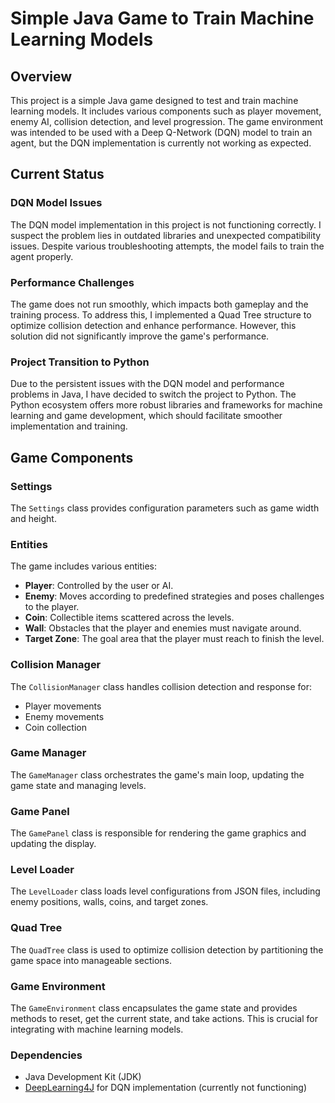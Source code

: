 # Simple Java Game to Train Machine Learning Models

## Overview

This project is a simple Java game designed to test and train machine learning models. It includes various components such as player movement, enemy AI, collision detection, and level progression. The game environment was intended to be used with a Deep Q-Network (DQN) model to train an agent, but the DQN implementation is currently not working as expected.

## Current Status

### DQN Model Issues
The DQN model implementation in this project is not functioning correctly. I suspect the problem lies in outdated libraries and unexpected compatibility issues. Despite various troubleshooting attempts, the model fails to train the agent properly.

### Performance Challenges
The game does not run smoothly, which impacts both gameplay and the training process. To address this, I implemented a Quad Tree structure to optimize collision detection and enhance performance. However, this solution did not significantly improve the game's performance.

### Project Transition to Python
Due to the persistent issues with the DQN model and performance problems in Java, I have decided to switch the project to Python. The Python ecosystem offers more robust libraries and frameworks for machine learning and game development, which should facilitate smoother implementation and training.

## Game Components

### Settings
The `Settings` class provides configuration parameters such as game width and height.

### Entities
The game includes various entities:
- **Player**: Controlled by the user or AI.
- **Enemy**: Moves according to predefined strategies and poses challenges to the player.
- **Coin**: Collectible items scattered across the levels.
- **Wall**: Obstacles that the player and enemies must navigate around.
- **Target Zone**: The goal area that the player must reach to finish the level.

### Collision Manager
The `CollisionManager` class handles collision detection and response for:
- Player movements
- Enemy movements
- Coin collection

### Game Manager
The `GameManager` class orchestrates the game's main loop, updating the game state and managing levels.

### Game Panel
The `GamePanel` class is responsible for rendering the game graphics and updating the display.

### Level Loader
The `LevelLoader` class loads level configurations from JSON files, including enemy positions, walls, coins, and target zones.

### Quad Tree
The `QuadTree` class is used to optimize collision detection by partitioning the game space into manageable sections.

### Game Environment
The `GameEnvironment` class encapsulates the game state and provides methods to reset, get the current state, and take actions. This is crucial for integrating with machine learning models.

### Dependencies
- Java Development Kit (JDK)
- [DeepLearning4J](https://deeplearning4j.konduit.ai/) for DQN implementation (currently not functioning)
